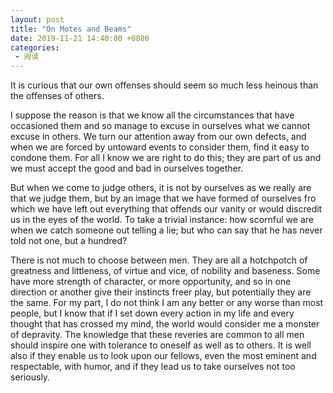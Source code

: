 ```yaml
---
layout: post
title: "On Motes and Beams"
date: 2019-11-21 14:40:00 +0800
categories: 
 - 阅读
---
```


It is curious that our own offenses should seem so much less heinous than the offenses of others.

<!-- more -->

I suppose the reason is that we know all the circumstances that have occasioned them and so manage to excuse in ourselves what we cannot excuse in others. We turn our attention away from our own defects, and when we are forced by untoward events to consider them, find it easy to condone them. For all I know we are right to do this; they are part of us and we must accept the good and bad in ourselves together.

But when we come to judge others, it is not by ourselves as we really are that we judge them, but by an image that we have formed of ourselves fro which we have left out everything that offends our vanity or would discredit us in the eyes of the world. To take a trivial instance: how scornful we are when we catch someone out telling a lie; but who can say that he has never told not one, but a hundred?

There is not much to choose between men. They are all a hotchpotch of greatness and littleness, of virtue and vice, of nobility and baseness. Some have more strength of character, or more opportunity, and so in one direction or another give their instincts freer play, but potentially they are the same. For my part, I do not think I am any better or any worse than most people, but I know that if I set down every action in my life and every thought that has crossed my mind, the world would consider me a monster of depravity. The knowledge that these reveries are common to all men should inspire one with tolerance to oneself as well as to others. It is well also if they enable us to look upon our fellows, even the most eminent and respectable, with humor, and if they lead us to take ourselves not too seriously.
